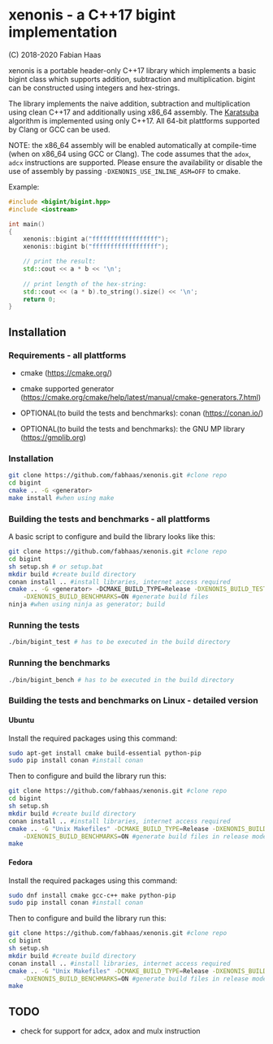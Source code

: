 # xenonis - a C++17 bigint implementation
(C) 2018-2020 Fabian Haas

xenonis is a portable header-only C++17 library which implements a basic bigint class which supports addition, subtraction and multiplication. bigint can be constructed using integers and hex-strings.

The library implements the naive addition, subtraction and multiplication using clean C++17 and
additionally using x86_64 assembly. The [Karatsuba](https://en.wikipedia.org/wiki/Karatsuba_algorithm) algorithm is implemented using only C++17. All 64-bit plattforms supported by Clang or GCC can be used.

NOTE: the x86_64 assembly will be enabled automatically at compile-time (when on x86_64 using GCC or Clang). The code assumes that the `adox`, `adcx` instructions are supported. Please ensure the availability or disable the use of assembly by passing `-DXENONIS_USE_INLINE_ASM=OFF` to cmake.

Example:
```cpp
#include <bigint/bigint.hpp>
#include <iostream>

int main()
{
    xenonis::bigint a("ffffffffffffffffff");
    xenonis::bigint b("ffffffffffffffffff");

    // print the result: 
    std::cout << a * b << '\n';
    
    // print length of the hex-string:
    std::cout << (a * b).to_string().size() << '\n';
    return 0;
}
```

## Installation

### Requirements - all plattforms

- cmake (https://cmake.org/)

- cmake supported generator (https://cmake.org/cmake/help/latest/manual/cmake-generators.7.html)

- OPTIONAL(to build the tests and benchmarks): conan (https://conan.io/)

- OPTIONAL(to build the tests and benchmarks): the GNU MP library (https://gmplib.org)

### Installation
```bash
git clone https://github.com/fabhaas/xenonis.git #clone repo
cd bigint
cmake .. -G <generator>
make install #when using make
```

### Building the tests and benchmarks - all plattforms

A basic script to configure and build the library looks like this:

```bash
git clone https://github.com/fabhaas/xenonis.git #clone repo
cd bigint
sh setup.sh # or setup.bat
mkdir build #create build directory
conan install .. #install libraries, internet access required
cmake .. -G <generator> -DCMAKE_BUILD_TYPE=Release -DXENONIS_BUILD_TESTS=ON \
    -DXENONIS_BUILD_BENCHMARKS=ON #generate build files
ninja #when using ninja as generator; build
```

### Running the tests
```bash
./bin/bigint_test # has to be executed in the build directory
```

### Running the benchmarks
```bash
./bin/bigint_bench # has to be executed in the build directory
```

### Building the tests and benchmarks on Linux - detailed version

#### Ubuntu

Install the required packages using this command:

```bash
sudo apt-get install cmake build-essential python-pip
sudo pip install conan #install conan
```

Then to configure and build the library run this:

```bash
git clone https://github.com/fabhaas/xenonis.git #clone repo
cd bigint
sh setup.sh
mkdir build #create build directory
conan install .. #install libraries, internet access required
cmake .. -G "Unix Makefiles" -DCMAKE_BUILD_TYPE=Release -DXENONIS_BUILD_TESTS=ON \
    -DXENONIS_BUILD_BENCHMARKS=ON #generate build files in release mode
make
```

#### Fedora

Install the required packages using this command:

```bash
sudo dnf install cmake gcc-c++ make python-pip
sudo pip install conan #install conan
```

Then to configure and build the library run this:

```bash
git clone https://github.com/fabhaas/xenonis.git #clone repo
cd bigint
sh setup.sh
mkdir build #create build directory
conan install .. #install libraries, internet access required
cmake .. -G "Unix Makefiles" -DCMAKE_BUILD_TYPE=Release -DXENONIS_BUILD_TESTS=ON \
    -DXENONIS_BUILD_BENCHMARKS=ON #generate build files in release mode
make
```

## TODO
+ check for support for adcx, adox and mulx instruction
